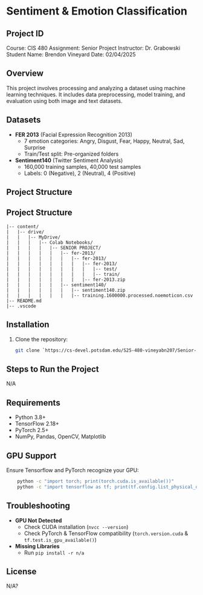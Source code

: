 # Sentiment & Emotion Classification

## Project ID
Course: CIS 480
Assignment: Senior Project
Instructor: Dr. Grabowski
Student Name: Brendon Vineyard
Date: 02/04/2025

## Overview
This project involves processing and analyzing a dataset using machine learning techniques. It includes data preprocessing, model training, and evaluation using both image and text datasets.

## Datasets
- **FER 2013** (Facial Expression Recognition 2013)
    - 7 emotion categories: Angry, Disgust, Fear, Happy, Neutral, Sad, Surprise
    - Train/Test split: Pre-organized folders
- **Sentiment140** (Twitter Sentiment Analysis)
    - 160,000 training samples, 40,000 test samples
    - Labels: 0 (Negative), 2 (Neutral), 4 (Positive)

## Project Structure
## Project Structure
```
|-- content/
|   |-- drive/
|   |   |-- MyDrive/
|   |   |   |-- Colab Notebooks/
|   |   |   |   |-- SENIOR PROJECT/
|   |   |   |   |   |-- fer-2013/
|   |   |   |   |   |   |-- fer-2013/
|   |   |   |   |   |   |   |-- fer-2013/
|   |   |   |   |   |   |   |   |-- test/
|   |   |   |   |   |   |   |   |-- train/
|   |   |   |   |   |   |   |-- fer-2013.zip
|   |   |   |   |   |-- sentiment140/
|   |   |   |   |   |   |-- sentiment140.zip
|   |   |   |   |   |   |-- training.1600000.processed.noemoticon.csv
|-- README.md
|-- .vscode
```

## Installation
1. Clone the repository:
   ```sh
   git clone `https://cs-devel.potsdam.edu/S25-480-vineyabn207/Senior-Project-vineyabn207.git`
   ```

## Steps to Run the Project
N/A

## Requirements
- Python 3.8+
- TensorFlow 2.18+
- PyTorch 2.5+
- NumPy, Pandas, OpenCV, Matplotlib

## GPU Support
Ensure Tensorflow and PyTorch recognize your GPU:
```bash
    python -c "import torch; print(torch.cuda.is_available())"
    python -c "import tensorflow as tf; print(tf.config.list_physical_devices('GPU'))"
```

## Troubleshooting
- **GPU Not Detected**
    - Check CUDA installation (`nvcc --version`)
    - Check PyTorch & TensorFlow compatibility (`torch.version.cuda` & `tf.test.is_gpu_available()`)
- **Missing Libraries**
    - Run `pip install -r n/a`

## License
N/A?